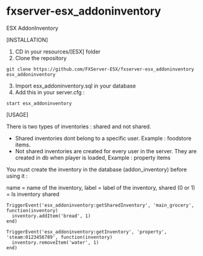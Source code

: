 # fxserver-esx_addoninventory
ESX AddonInventory

[INSTALLATION]

1) CD in your resources/[ESX] folder
2) Clone the repository
```
git clone https://github.com/FXServer-ESX/fxserver-esx_addoninventory esx_addoninventory
```
3) Import esx_addoninventory.sql in your database
1) Add this in your server.cfg :

```
start esx_addoninventory
```

[USAGE]

There is two types of inventories : shared and not shared.

- Shared inventories dont belong to a specific user. Example : foodstore items.
- Not shared inventories are created for every user in the server. They are created in db when player is loaded, Example : property items

You must create the inventory in the database (addon_inventory) before using it :

name = name of the inventory, label = label of the inventory, shared (0 or 1) = Is inventory shared

```
TriggerEvent('esx_addoninventory:getSharedInventory', 'main_grocery', function(inventory)
  inventory.addItem('bread', 1)
end)

TriggerEvent('esx_addoninventory:getInventory', 'property', 'steam:0123456789', function(inventory)
  inventory.removeItem('water', 1)
end)
```
